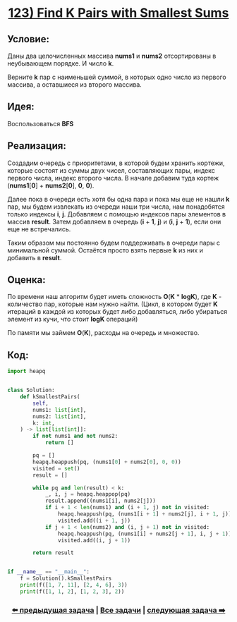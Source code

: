 <div align='center'>
<h1><a href='https://leetcode.com/problems/find-k-pairs-with-smallest-sums/description/'><strong>123) Find K Pairs with Smallest Sums</strong></a></h1>
</div>

## **Условие:**

Даны два целочисленных массива **nums1** и **nums2** отсортированы в неубывающем порядке. И число **k**.

Верните **k** пар с наименьшей суммой, в которых одно число из первого массива, а оставшиеся из второго массива.

## **Идея:**

Воспользоваться **BFS**

## **Реализация:**

Создадим очередь с приоритетами, в которой будем хранить кортежи, которые состоят из суммы двух чисел, составляющих пары, индекс первого числа, индекс второго числа. В начале добавим туда кортеж (**nums1**[**0**] + **nums2**[**0**], **0**, **0**).

Далее пока в очереди есть хотя бы одна пара и пока мы еще не нашли **k** пар, мы будем извлекать из очереди наши три числа, нам понадобятся только индексы **i**, **j**. Добавляем с помощью индексов пары элементов в массив **result**. Затем добавляем в очередь (**i** + **1**, **j**) и (**i**, **j** + **1**), если они еще не встречались.

Таким образом мы постоянно будем поддерживать в очереди пары с минимальной суммой. Остаётся просто взять первые **k** из них и добавить в **result**.



## **Оценка:**

По времени наш алгоритм будет иметь сложность **O**(**K** * **logK**), где **K** - количество пар, которые нам нужно найти. (Цикл, в котором будет **K** итераций в каждой из которых будет либо добавляться, либо убираться элемент из кучи, что стоит **logK** операций)

По памяти мы займем **O**(**K**), расходы на очередь и множество.

## Код:
```python
import heapq


class Solution:
    def kSmallestPairs(
        self,
        nums1: list[int],
        nums2: list[int],
        k: int,
    ) -> list[list[int]]:
        if not nums1 and not nums2:
            return []

        pq = []
        heapq.heappush(pq, (nums1[0] + nums2[0], 0, 0))
        visited = set()
        result = []

        while pq and len(result) < k:
            _, i, j = heapq.heappop(pq)
            result.append((nums1[i], nums2[j]))
            if i + 1 < len(nums1) and (i + 1, j) not in visited:
                heapq.heappush(pq, (nums1[i + 1] + nums2[j], i + 1, j))
                visited.add((i + 1, j))
            if j + 1 < len(nums2) and (i, j + 1) not in visited:
                heapq.heappush(pq, (nums1[i] + nums2[j + 1], i, j + 1))
                visited.add((i, j + 1))

        return result


if __name__ == "__main__":
    f = Solution().kSmallestPairs
    print(f([1, 7, 11], [2, 4, 6], 3))
    print(f([1, 1, 2], [1, 2, 3], 2))

```

<div align='center'><h3><a href='https://github.com/TAskMAster339/PythonAlgorithms/tree/main/122.IPO'>⬅️ предыдущая задача</a>&nbsp;|&nbsp;<a href='https://github.com/TAskMAster339/PythonAlgorithms/tree/main/README.md'>Все задачи</a>&nbsp;|&nbsp;<a href='https://github.com/TAskMAster339/PythonAlgorithms/tree/main/124.Find%20Median%20from%20Data%20Stream'>следующая задача ➡️</a></h3></div>